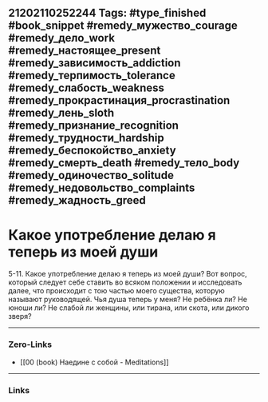 21202110252244
Tags: #type_finished #book_snippet #remedy_мужество_courage #remedy_дело_work #remedy_настоящее_present #remedy_зависимость_addiction #remedy_терпимость_tolerance #remedy_слабость_weakness #remedy_прокрастинация_procrastination #remedy_лень_sloth #remedy_признание_recognition #remedy_трудности_hardship #remedy_беспокойство_anxiety #remedy_смерть_death #remedy_тело_body #remedy_одиночество_solitude #remedy_недовольство_complaints #remedy_жадность_greed
---
# Какое употребление делаю я теперь из моей души

 5-11. Какое употребление делаю я теперь из моей души? Вот вопрос, который следует себе ставить во всяком положении и исследовать далее, что происходит с тою частью моего существа, которую называют руководящей. Чья душа теперь у меня? Не ребёнка ли? Не юноши ли? Не слабой ли женщины, или тирана, или скота, или дикого зверя?  

---
### Zero-Links
- [[00 (book) Наедине с собой - Meditations]]
---
### Links
